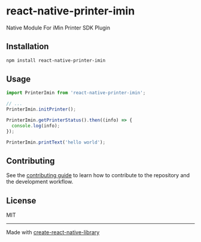# react-native-printer-imin

Native Module For iMin Printer SDK Plugin

## Installation

```sh
npm install react-native-printer-imin
```

## Usage

```js
import PrinterImin from 'react-native-printer-imin';

// ...
PrinterImin.initPrinter();

PrinterImin.getPrinterStatus().then((info) => {
  console.log(info);
});

PrinterImin.printText('hello world');
```

## Contributing

See the [contributing guide](CONTRIBUTING.md) to learn how to contribute to the repository and the development workflow.

## License

MIT

---

Made with [create-react-native-library](https://github.com/callstack/react-native-builder-bob)

